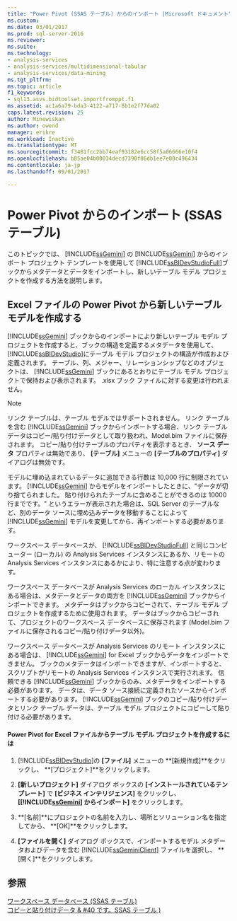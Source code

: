 ```yaml
---
title: "Power Pivot (SSAS テーブル) からのインポート |Microsoft ドキュメント"
ms.custom: 
ms.date: 03/01/2017
ms.prod: sql-server-2016
ms.reviewer: 
ms.suite: 
ms.technology:
- analysis-services
- analysis-services/multidimensional-tabular
- analysis-services/data-mining
ms.tgt_pltfrm: 
ms.topic: article
f1_keywords:
- sql13.asvs.bidtoolset.importfromppt.f1
ms.assetid: ac1a6a79-bda3-4122-a717-8b1e2f77da02
caps.latest.revision: 25
author: Minewiskan
ms.author: owend
manager: erikre
ms.workload: Inactive
ms.translationtype: MT
ms.sourcegitcommit: f3481fcc2bb74eaf93182e6cc58f5a06666e10f4
ms.openlocfilehash: b85ae04b00034decd7390f86db1ee7e00c496434
ms.contentlocale: ja-jp
ms.lasthandoff: 09/01/2017

---
```

# <a name="import-from-power-pivot-ssas-tabular"></a>Power Pivot からのインポート (SSAS テーブル)
  このトピックでは、 [!INCLUDE[ssGemini](../../includes/ssgemini-md.md)] の [!INCLUDE[ssGemini](../../includes/ssgemini-md.md)] からのインポート プロジェクト テンプレートを使用して [!INCLUDE[ssBIDevStudioFull](../../includes/ssbidevstudiofull-md.md)]ブックからメタデータとデータをインポートし、新しいテーブル モデル プロジェクトを作成する方法を説明します。  
  
## <a name="create-a-new-tabular-model-from-a-power-pivot-for-excel-file"></a>Excel ファイルの Power Pivot から新しいテーブル モデルを作成する  
 [!INCLUDE[ssGemini](../../includes/ssgemini-md.md)] ブックからのインポートにより新しいテーブル モデル プロジェクトを作成すると、ブックの構造を定義するメタデータを使用して、 [!INCLUDE[ssBIDevStudio](../../includes/ssbidevstudio-md.md)]にテーブル モデル プロジェクトの構造が作成および定義されます。 テーブル、列、メジャー、リレーションシップなどのオブジェクトは、 [!INCLUDE[ssGemini](../../includes/ssgemini-md.md)] ブックにあるとおりにテーブル モデル プロジェクトで保持および表示されます。 .xlsx ブック ファイルに対する変更は行われません。  
  
> [!NOTE]  
>  リンク テーブルは、テーブル モデルではサポートされません。 リンク テーブルを含む [!INCLUDE[ssGemini](../../includes/ssgemini-md.md)] ブックからインポートする場合、リンク テーブル データはコピー/貼り付けデータとして取り扱われ、Model.bim ファイルに保存されます。 コピー/貼り付けテーブルのプロパティを表示するとき、 **ソース データ** プロパティは無効であり、 **[テーブル]** メニューの **[テーブルのプロパティ]** ダイアログは無効です。  
>   
>  モデルに埋め込まれているデータに追加できる行数は 10,000 行に制限されています。 [!INCLUDE[ssGemini](../../includes/ssgemini-md.md)] からモデルをインポートしたときに、"データが切り捨てられました。 貼り付けられたテーブルに含めることができるのは 10000 行までです。" というエラーが表示された場合は、SQL Server のテーブルなど、別のデータ ソースに埋め込みデータを移動することによって [!INCLUDE[ssGemini](../../includes/ssgemini-md.md)] モデルを変更してから、再インポートする必要があります。  
  
 ワークスペース データベースが、 [!INCLUDE[ssBIDevStudioFull](../../includes/ssbidevstudiofull-md.md)] と同じコンピューター (ローカル) の Analysis Services インスタンスにあるか、リモートの Analysis Services インスタンスにあるかにより、特に注意する点が変わります。  
  
 ワークスペース データベースが Analysis Services のローカル インスタンスにある場合は、メタデータとデータの両方を [!INCLUDE[ssGemini](../../includes/ssgemini-md.md)] ブックからインポートできます。 メタデータはブックからコピーされて、テーブル モデル プロジェクトを作成するために使用されます。 データはブックからコピーされて、プロジェクトのワークスペース データベースに保存されます (Model.bim ファイルに保存されるコピー/貼り付けデータ以外)。  
  
 ワークスペース データベースが Analysis Services のリモート インスタンスにある場合は、 [!INCLUDE[ssGemini](../../includes/ssgemini-md.md)] for Excel ブックからデータをインポートできません。 ブックのメタデータはインポートできますが、インポートすると、スクリプトがリモートの Analysis Services インスタンスで実行されます。 信頼できる [!INCLUDE[ssGemini](../../includes/ssgemini-md.md)] ブックからのみ、メタデータをインポートする必要があります。 データは、データ ソース接続に定義されたソースからインポートする必要があります。 [!INCLUDE[ssGemini](../../includes/ssgemini-md.md)] ブックのコピー/貼り付けデータとリンク テーブル データは、テーブル モデル プロジェクトにコピーして貼り付ける必要があります。  
  
#### <a name="to-create-a-new-tabular-model-project-from-a-power-pivot-for-excel-file"></a>Power Pivot for Excel ファイルからテーブル モデル プロジェクトを作成するには  
  
1.  [!INCLUDE[ssBIDevStudio](../../includes/ssbidevstudio-md.md)]の **[ファイル]** メニューの **[新規作成]**をクリックし、 **[プロジェクト]**をクリックします。  
  
2.  **[新しいプロジェクト]** ダイアログ ボックスの **[インストールされているテンプレート]** で **[ビジネス インテリジェンス]** をクリックし、**[[!INCLUDE[ssGemini](../../includes/ssgemini-md.md)] からインポート]** をクリックします。  
  
3.  **[名前]**にプロジェクトの名前を入力し、場所とソリューション名を指定してから、 **[OK]**をクリックします。  
  
4.  **[ファイルを開く]** ダイアログ ボックスで、インポートするモデル メタデータおよびデータを含む [!INCLUDE[ssGeminiClient](../../includes/ssgeminiclient-md.md)] ファイルを選択し、 **[開く]**をクリックします。  
  
## <a name="see-also"></a>参照  
 [ワークスペース データベース &#40;SSAS テーブル&#41;](../../analysis-services/tabular-models/workspace-database-ssas-tabular.md)   
 [コピーと貼り付けデータ & #40 です。SSAS テーブル &#41;](../../analysis-services/tabular-models/ssas-import-data-copy-and-paste-data.md)  
  
  

